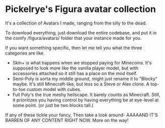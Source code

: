 # Pickelrye's Figura avatar collection
It's a collection of Avatars I made, ranging from the silly to the dead.

To download everything, just download the entire codebase, and put it in the comfy /figura/avatars/ folder that your instance made for you.

If you want something specific, then let me tell you what the three categories are like.

- Skin+ is what happens when we stopped paying for Minecoins. It's supposed to look more like the vanilla player model, but with accessories attached so it still has a place on the mod itself.
- Semi-Poly is sorta my middle ground, might just rename it to "Blocky" maybe. It's still Minecraft-like, but less so a Steve or Alex clone. A top-to-toe custom model with cubes.
- Full Poly's the true meshy hellscape. It barely counts as Minecraft. Still, it prioritizes you having control by having everything be at eye-level at some point. (or just be two blocks tall.)

If any of these tickle your fancy, Then take a look around- AAAAAND IT'S BARREN OF ANY CONTENT RIGHT NOW. More on the way!

